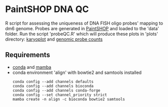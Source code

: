 # PaintSHOP DNA QC
R script for assessing the uniqueness of DNA FISH oligo probes' mapping to dm6 genome. Probes are generated in [PaintSHOP](https://paintshop.io/) and loaded to the 'data' folder. Run the script 'probeQC.R' which will produce these plots in 'plots' directory: [karyoplot](plots/all_probes_karyo.pdf) and [genomic probe counts](plots/all_probes_counts_barps.pdf)


## Requirements
* [conda](https://conda.io/projects/conda/en/latest/user-guide/install/index.html) and [mamba](https://mamba.readthedocs.io/en/latest/mamba-installation.html)
* conda environment 'align' with bowtie2 and samtools installed
  ```
  conda config --add channels defaults
  conda config --add channels bioconda
  conda config --add channels conda-forge
  conda config --set channel_priority strict
  mamba create -n align -c bioconda bowtie2 samtools
  ```
